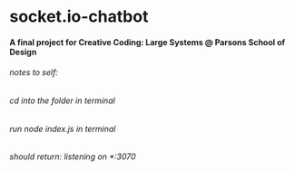 # socket.io-chatbot

#### A final project for Creative Coding: Large Systems @ Parsons School of Design 



###### notes to self:
###### cd into the folder in terminal
###### run node index.js in terminal 
###### should return: listening on *:3070

